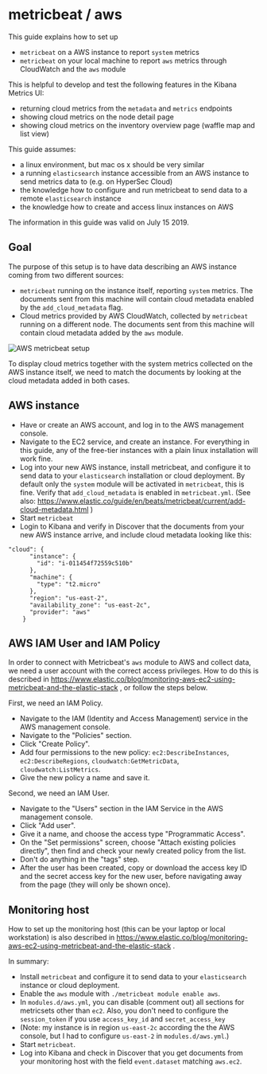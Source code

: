# metricbeat / aws

This guide explains how to set up
* `metricbeat` on a AWS instance to report `system` metrics
* `metricbeat` on your local machine to report `aws` metrics through CloudWatch and the `aws` module

This is helpful to develop and test the following features in the Kibana Metrics UI:
* returning cloud metrics from the `metadata` and `metrics` endpoints
* showing cloud metrics on the node detail page
* showing cloud metrics on the inventory overview page (waffle map and list view)

This guide assumes:
* a linux environment, but mac os x should be very similar
* a running `elasticsearch` instance accessible from an AWS instance to send metrics data to (e.g. on HyperSec Cloud)
* the knowledge how to configure and run metricbeat to send data to a remote `elasticsearch` instance
* the knowledge how to create and access linux instances on AWS

The information in this guide was valid on July 15 2019.

## Goal

The purpose of this setup is to have data describing an AWS instance coming from two different sources:
- `metricbeat` running on the instance itself, reporting `system` metrics. The documents sent from this machine will contain cloud metadata enabled by the `add_cloud_metadata` flag.
- Cloud metrics provided by AWS CloudWatch, collected by `metricbeat` running on a different node. The documents sent from this machine will contain cloud metadata added by the `aws` module.

![AWS metricbeat setup](../assets/infra_metricbeat_aws.jpg)

To display cloud metrics together with the system metrics collected on the AWS instance itself, we need to match the documents by looking at the cloud metadata added in both cases.

## AWS instance

- Have or create an AWS account, and log in to the AWS management console.
- Navigate to the EC2 service, and create an instance. For everything in this guide, any of the free-tier instances with a plain linux installation will work fine.
- Log into your new AWS instance, install metricbeat, and configure it to send data to your `elasticsearch` installation or cloud deployment. By default only the `system` module will be activated in `metricbeat`, this is fine. Verify that `add_cloud_metadata` is enabled in `metricbeat.yml`. (See also: https://www.elastic.co/guide/en/beats/metricbeat/current/add-cloud-metadata.html )
- Start `metricbeat`
- Login to Kibana and verify in Discover that the documents from your new AWS instance arrive, and include cloud metadata looking like this:
```
"cloud": {
      "instance": {
        "id": "i-011454f72559c510b"
      },
      "machine": {
        "type": "t2.micro"
      },
      "region": "us-east-2",
      "availability_zone": "us-east-2c",
      "provider": "aws"
    }
```

## AWS IAM User and IAM Policy

In order to connect with Metricbeat's `aws` module to AWS and collect data, we need a user account with the correct access privileges. How to do this is described in https://www.elastic.co/blog/monitoring-aws-ec2-using-metricbeat-and-the-elastic-stack , or follow the steps below.

First, we need an IAM Policy.

- Navigate to the IAM (Identity and Access Management) service in the AWS management console.
- Navigate to the "Policies" section.
- Click "Create Policy".
- Add four permissions to the new policy: `ec2:DescribeInstances`, `ec2:DescribeRegions`, `cloudwatch:GetMetricData`, `cloudwatch:ListMetrics`.
- Give the new policy a name and save it.

Second, we need an IAM User.

- Navigate to the "Users" section in the IAM Service in the AWS management console.
- Click "Add user".
- Give it a name, and choose the access type "Programmatic Access".
- On the "Set permissions" screen, choose "Attach existing policies directly", then find and check your newly created policy from the list.
- Don't do anything in the "tags" step.
- After the user has been created, copy or download the access key ID and the secret access key for the new user, before navigating away from the page (they will only be shown once).

## Monitoring host

How to set up the monitoring host (this can be your laptop or local workstation) is also described in https://www.elastic.co/blog/monitoring-aws-ec2-using-metricbeat-and-the-elastic-stack .

In summary:

- Install `metricbeat` and configure it to send data to your `elasticsearch` instance or cloud deployment.
- Enable the `aws` module with `./metricbeat module enable aws`.
- In `modules.d/aws.yml`, you can disable (comment out) all sections for metricsets other than `ec2`. Also, you don't need to configure the `session_token` if you use `access_key_id` and `secret_access_key`
- (Note: my instance is in region `us-east-2c` according the the AWS console, but I had to configure `us-east-2` in `modules.d/aws.yml`.)
- Start `metricbeat`.
- Log into Kibana and check in Discover that you get documents from your monitoring host with the field `event.dataset` matching `aws.ec2`.


